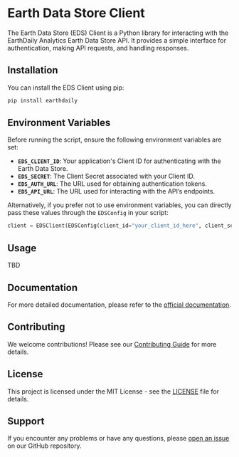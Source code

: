 # Earth Data Store Client

The Earth Data Store (EDS) Client is a Python library for interacting with the EarthDaily Analytics Earth Data Store API. It provides a simple interface for authentication, making API requests, and handling responses.

## Installation

You can install the EDS Client using pip:

```bash
pip install earthdaily
```

## Environment Variables

Before running the script, ensure the following environment variables are set:

- **`EDS_CLIENT_ID`**: Your application's Client ID for authenticating with the Earth Data Store.
- **`EDS_SECRET`**: The Client Secret associated with your Client ID.
- **`EDS_AUTH_URL`**: The URL used for obtaining authentication tokens.
- **`EDS_API_URL`**: The URL used for interacting with the API’s endpoints.

Alternatively, if you prefer not to use environment variables, you can directly pass these values through the `EDSConfig` in your script:

```python
client = EDSClient(EDSConfig(client_id="your_client_id_here", client_secret="your_client_secret_here", token_url="https://your-token-url.com"))
```

## Usage

TBD

## Documentation

For more detailed documentation, please refer to the [official documentation](https://earthdaily.github.io/EDA-Documentation/).

## Contributing

We welcome contributions! Please see our [Contributing Guide](CONTRIBUTING.md) for more details.

## License

This project is licensed under the MIT License - see the [LICENSE](LICENSE) file for details.

## Support

If you encounter any problems or have any questions, please [open an issue](https://github.com/earthdaily/earthdaily-python-client/issues/new) on our GitHub repository.
